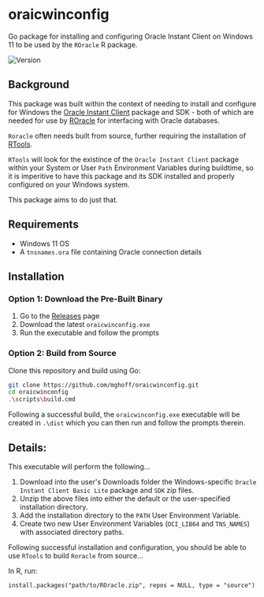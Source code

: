 # oraicwinconfig
Go package for installing and configuring Oracle Instant Client on Windows 11 to be used by the `ROracle` R package.

![Version](https://img.shields.io/badge/version-0.1.0-blue.svg)

## Background

This package was built within the context of needing to install and configure for Windows the [Oracle Instant Client](https://www.oracle.com/database/technologies/instant-client/downloads.html) package and SDK - both of which are needed for use by [ROracle](https://www.oracle.com/database/technologies/appdev/roracle.html) for interfacing with Oracle databases.

`Roracle` often needs built from source, further requiring the installation of [RTools](https://cran.r-project.org/bin/windows/Rtools/).

`RTools` will look for the existince of the `Oracle Instant Client` package within your System or User `Path` Environment Variables during buildtime, so it is imperitive to have this package and its SDK installed and properly configured on your Windows system.

This package aims to do just that.

## Requirements

  + Windows 11 OS
  + A `tnsnames.ora` file containing Oracle connection details

## Installation

### Option 1: Download the Pre-Built Binary
1. Go to the [Releases](https://github.com/mghoff/oraicwinconfig/releases) page
2. Download the latest `oraicwinconfig.exe`
3. Run the executable and follow the prompts

### Option 2: Build from Source
Clone this repository and build using Go:
```bash
git clone https://github.com/mghoff/oraicwinconfig.git
cd oraicwinconfig
.\scripts\build.cmd
```

Following a successful build, the `oraicwinconfig.exe` executable will be created in `.\dist` which you can then run and follow the prompts therein.

## Details:

This executable will perform the following...
1. Download into the user's Downloads folder the Windows-specific `Oracle Instant Client Basic Lite` package and `SDK` zip files.
2. Unzip the above files into either the default or the user-specified installation directory.
3. Add the installation directory to the `PATH` User Environment Variable.
4. Create two new User Environment Variables (`OCI_LIB64` and `TNS_NAMES`) with associated directory paths.

Following successful installation and configuration, you should
be able to use `RTools` to build `Roracle` from source...

In R, run: 
```
install.packages("path/to/ROracle.zip", repos = NULL, type = "source")
```
